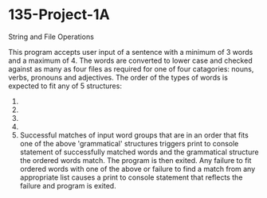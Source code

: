 # 135-Project-1A
String and File Operations

This program accepts user input of a sentence with a minimum of 3 words 
and a maximum of 4. The words are converted to lower case and checked against
as many as four files as required for one of four catagories: nouns, verbs,
pronouns and adjectives. The order of the types of words is expected to fit
any of 5 structures:
1. <noun><verb><noun>
2. <noun><verb><adjective><noun>
3. <pronoun><verb><noun>
4. <verb><adjective><noun>
5. <pronoun><verb><pronoun>
Successful matches of input word groups that are in an order that fits one of the 
above 'grammatical' structures triggers print to console statement of successfully
matched  words and the grammatical structure the ordered words match. The program 
is then exited. Any failure to fit ordered words with one of the above or failure 
to find a match from any appropriate list causes a print to console statement that 
reflects the failure and program is exited.
